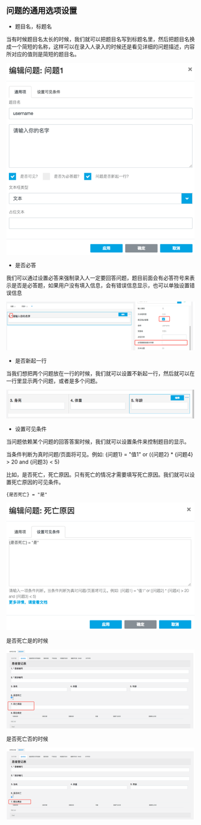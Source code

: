 ## 问题的通用选项设置

* 题目名，标题名

当有时候题目名太长的时候，我们就可以把题目名写到标题名里，然后把题目名换成一个简短的名称，这样可以在录入人录入的时候还是看见详细的问题描述，内容所对应的值则是简短的题目名。

![](../assets/question-base.png)

* 是否必答

我们可以通过设置必答来强制录入人一定要回答问题，题目前面会有必答符号来表示是否是必答题，如果用户没有填入信息，会有错误信息显示，也可以单独设置错误信息

![](../assets/question-required.png)

* 是否新起一行

当我们想把两个问题放在一行的时候，我们就可以设置不新起一行，然后就可以在一行里显示两个问题，或者是多个问题。

![](../assets/question-inline.png)

* 设置可见条件

当问题依赖某个问题的回答答案时候，我们就可以设置条件来控制题目的显示。

当条件判断为真时问题/页面将可见。例如: {问题1} = "值1" or ({问题2} * {问题4} > 20 and {问题3} < 5)

比如，是否死亡，死亡原因。只有死亡的情况才需要填写死亡原因。我们就可以设置死亡原因的可见条件。

```
{是否死亡} = "是"
```

![](../assets/question-visible.png)

是否死亡是的时候

![](../assets/question-show.png)

是否死亡否的时候

![](../assets/question-hide.png)
